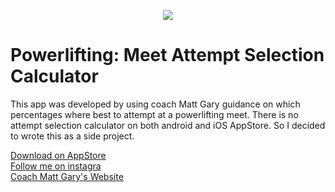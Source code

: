 <p align="center"><img src="https://raw.githubusercontent.com/wajeht/ios_powerlifting_meet_attempt_selection_calculator/master/screenshot.png"></p>

# Powerlifting: Meet Attempt Selection Calculator
This app was developed by using coach Matt Gary guidance on which percentages where best to attempt at a powerlifting meet. There is no attempt selection calculator on both android and iOS AppStore. So I decided to wrote this as a side project.

[Download on AppStore](https://play.google.com/store/apps/details?id=com.jawstrength.powerliftingattemptselectioncalculator)<br>
[Follow me on instagra](https://www.instagram.com/wajeht/)<br>
[Coach Matt Gary's Website](https://marylandpowerlifting.com/2009/05/11/a-powerlifters-guide-to-attempt-selection/)

